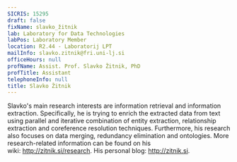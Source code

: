 ```yaml
---
SICRIS: 15295
draft: false
fixName: slavko_žitnik
lab: Laboratory for Data Technologies
labPos: Laboratory Member
location: R2.44 - Laboratorij LPT
mailInfo: slavko.zitnik@fri.uni-lj.si
officeHours: null
profName: Assist. Prof. Slavko Žitnik, PhD
profTitle: Assistant
telephoneInfo: null
title: Slavko Žitnik
---
```



Slavko's main research interests are information retrieval and information extraction. Specifically, he is trying to enrich the extracted data from text using parallel and iterative combination of entity extraction, relationship extraction and coreference resolution techniques. Furthermore, his research also focuses on data merging, redundancy elimination and ontologies.
More research-related information can be found on his wiki: http://zitnik.si/research.
His personal blog: http://zitnik.si.